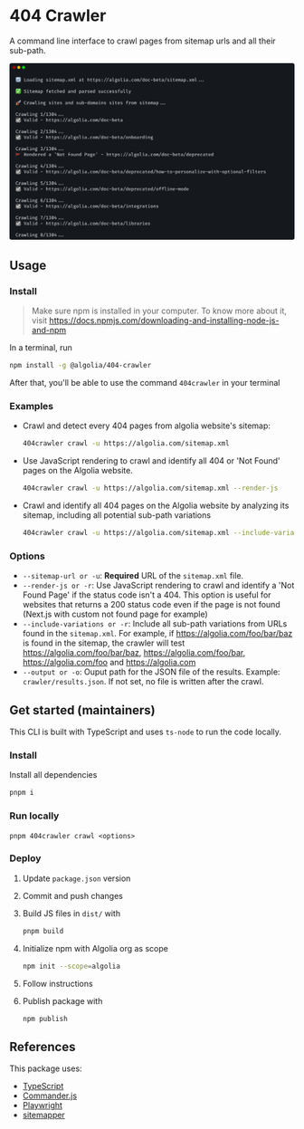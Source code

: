 # 404 Crawler

A command line interface to crawl pages from sitemap urls and all their sub-path.

![Screenshot](https://github.com/algolia/404-crawler/blob/main/README.png)

## Usage

### Install

> Make sure npm is installed in your computer. To know more about it, visit https://docs.npmjs.com/downloading-and-installing-node-js-and-npm

In a terminal, run

```sh
npm install -g @algolia/404-crawler
```

After that, you'll be able to use the command `404crawler` in your terminal

### Examples

- Crawl and detect every 404 pages from algolia website's sitemap:

  ```sh
  404crawler crawl -u https://algolia.com/sitemap.xml
  ```

- Use JavaScript rendering to crawl and identify all 404 or 'Not Found' pages on the Algolia website.

  ```sh
  404crawler crawl -u https://algolia.com/sitemap.xml --render-js
  ```

- Crawl and identify all 404 pages on the Algolia website by analyzing its sitemap, including all potential sub-path variations
  ```sh
  404crawler crawl -u https://algolia.com/sitemap.xml --include-variations
  ```

### Options

- `--sitemap-url or -u`: **Required** URL of the `sitemap.xml` file.
- `--render-js or -r`: Use JavaScript rendering to crawl and identify a 'Not Found Page' if the status code isn't a 404. This option is useful for websites that returns a 200 status code even if the page is not found (Next.js with custom not found page for example)
- `--include-variations or -r`: Include all sub-path variations from URLs found in the `sitemap.xml`.
  For example, if https://algolia.com/foo/bar/baz is found in the sitemap, the crawler will test https://algolia.com/foo/bar/baz, https://algolia.com/foo/bar, https://algolia.com/foo and https://algolia.com
- `--output or -o`: Ouput path for the JSON file of the results. Example: `crawler/results.json`. If not set, no file is written after the crawl.

## Get started (maintainers)

This CLI is built with TypeScript and uses `ts-node` to run the code locally.

### Install

Install all dependencies

```sh
pnpm i
```

### Run locally

```
pnpm 404crawler crawl <options>
```

### Deploy

1. Update `package.json` version
2. Commit and push changes
3. Build JS files in `dist/` with

   ```sh
   pnpm build
   ```

4. Initialize npm with Algolia org as scope

   ```sh
   npm init --scope=algolia
   ```

5. Follow instructions
6. Publish package with
   ```sh
   npm publish
   ```

## References

This package uses:

- [TypeScript](https://www.typescriptlang.org/)
- [Commander.js](https://github.com/tj/commander.js)
- [Playwright](https://playwright.dev/)
- [sitemapper](https://github.com/seantomburke/sitemapper)

